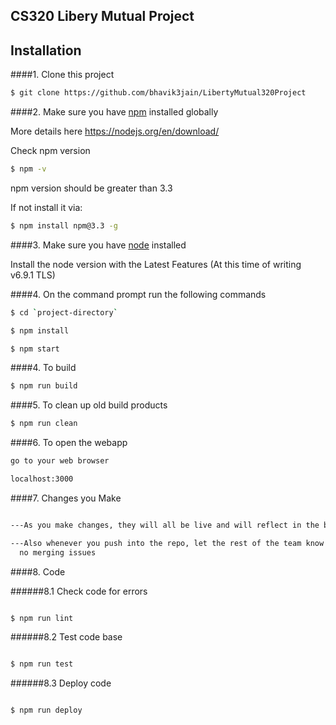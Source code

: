 ## CS320 Libery Mutual Project

## Installation
####1. Clone this project

```sh
$ git clone https://github.com/bhavik3jain/LibertyMutual320Project
```

####2.  Make sure you have [npm](https://www.npmjs.org/) installed globally

More details here
https://nodejs.org/en/download/

Check npm version

```sh
$ npm -v
```

npm version should be greater than 3.3

If not install it via:

```sh
$ npm install npm@3.3 -g
```

####3.  Make sure you have [node](https://www.nodejs.org/) installed

Install the node version with the Latest Features (At this time of writing v6.9.1 TLS)

####4. On the command prompt run the following commands

```sh
$ cd `project-directory`
```
```sh
$ npm install
```
```sh
$ npm start
```

####4. To build
```sh
$ npm run build
```

####5. To clean up old build products
```sh
$ npm run clean
```

####6. To open the webapp
```sh
go to your web browser

localhost:3000

```

####7. Changes you Make

```sh

---As you make changes, they will all be live and will reflect in the browser right away

---Also whenever you push into the repo, let the rest of the team know so there will be
  no merging issues

```

####8. Code

######8.1 Check code for errors

```sh

$ npm run lint

```

######8.2 Test code base

```sh

$ npm run test

```

######8.3 Deploy code

```sh

$ npm run deploy

```
